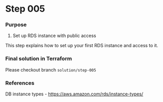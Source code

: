 # Step 005

### Purpose

1. Set up RDS instance with public access

This step explains how to set up your first RDS instance and access to it.

### Final solution in Terraform
Please checkout branch `solution/step-005`

### References
DB instance types - https://aws.amazon.com/rds/instance-types/

